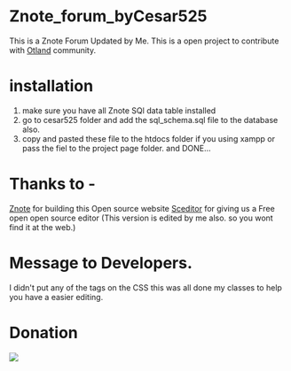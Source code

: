 # Znote_forum_byCesar525
This is a Znote Forum Updated by Me.
This is a open project to contribute with [Otland](https://otland.net/) community.

# installation
1) make sure you have all Znote SQl data table installed
2) go to cesar525 folder and add the sql_schema.sql file to the database also.
3) copy and pasted these file to the htdocs folder if you using xampp or pass the fiel to the project page folder.
and DONE...


# Thanks to -
[Znote](https://github.com/Znote/ZnoteAAC) for building this Open source website
[Sceditor](https://www.sceditor.com/) for giving us a Free open open source editor (This version is edited by me also. so you wont find it at the web.)

# Message to Developers.
I didn't put any of the tags on the CSS this was all done my classes to help you have a easier editing.


# Donation
[![](https://www.paypalobjects.com/en_US/i/btn/btn_donateCC_LG.gif)](https://www.paypal.com/donate/?campaign_id=Y9NCUY853V8B4)

 




